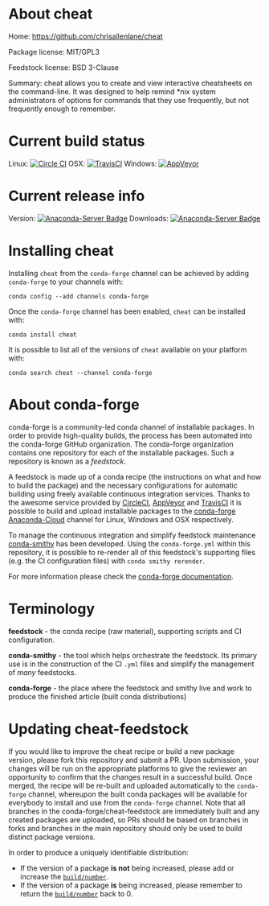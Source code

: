 About cheat
===========

Home: https://github.com/chrisallenlane/cheat

Package license: MIT/GPL3

Feedstock license: BSD 3-Clause

Summary: cheat allows you to create and view interactive cheatsheets on the command-line. It was designed to help remind *nix system administrators of options for commands that they use frequently, but not frequently enough to remember.



Current build status
====================

Linux: [![Circle CI](https://circleci.com/gh/conda-forge/cheat-feedstock.svg?style=shield)](https://circleci.com/gh/conda-forge/cheat-feedstock)
OSX: [![TravisCI](https://travis-ci.org/conda-forge/cheat-feedstock.svg?branch=master)](https://travis-ci.org/conda-forge/cheat-feedstock)
Windows: [![AppVeyor](https://ci.appveyor.com/api/projects/status/github/conda-forge/cheat-feedstock?svg=True)](https://ci.appveyor.com/project/conda-forge/cheat-feedstock/branch/master)

Current release info
====================
Version: [![Anaconda-Server Badge](https://anaconda.org/conda-forge/cheat/badges/version.svg)](https://anaconda.org/conda-forge/cheat)
Downloads: [![Anaconda-Server Badge](https://anaconda.org/conda-forge/cheat/badges/downloads.svg)](https://anaconda.org/conda-forge/cheat)

Installing cheat
================

Installing `cheat` from the `conda-forge` channel can be achieved by adding `conda-forge` to your channels with:

```
conda config --add channels conda-forge
```

Once the `conda-forge` channel has been enabled, `cheat` can be installed with:

```
conda install cheat
```

It is possible to list all of the versions of `cheat` available on your platform with:

```
conda search cheat --channel conda-forge
```


About conda-forge
=================

conda-forge is a community-led conda channel of installable packages.
In order to provide high-quality builds, the process has been automated into the
conda-forge GitHub organization. The conda-forge organization contains one repository
for each of the installable packages. Such a repository is known as a *feedstock*.

A feedstock is made up of a conda recipe (the instructions on what and how to build
the package) and the necessary configurations for automatic building using freely
available continuous integration services. Thanks to the awesome service provided by
[CircleCI](https://circleci.com/), [AppVeyor](http://www.appveyor.com/)
and [TravisCI](https://travis-ci.org/) it is possible to build and upload installable
packages to the [conda-forge](https://anaconda.org/conda-forge)
[Anaconda-Cloud](http://docs.anaconda.org/) channel for Linux, Windows and OSX respectively.

To manage the continuous integration and simplify feedstock maintenance
[conda-smithy](http://github.com/conda-forge/conda-smithy) has been developed.
Using the ``conda-forge.yml`` within this repository, it is possible to re-render all of
this feedstock's supporting files (e.g. the CI configuration files) with ``conda smithy rerender``.

For more information please check the [conda-forge documentation](https://conda-forge.org/docs/).

Terminology
===========

**feedstock** - the conda recipe (raw material), supporting scripts and CI configuration.

**conda-smithy** - the tool which helps orchestrate the feedstock.
                   Its primary use is in the construction of the CI ``.yml`` files
                   and simplify the management of *many* feedstocks.

**conda-forge** - the place where the feedstock and smithy live and work to
                  produce the finished article (built conda distributions)


Updating cheat-feedstock
========================

If you would like to improve the cheat recipe or build a new
package version, please fork this repository and submit a PR. Upon submission,
your changes will be run on the appropriate platforms to give the reviewer an
opportunity to confirm that the changes result in a successful build. Once
merged, the recipe will be re-built and uploaded automatically to the
`conda-forge` channel, whereupon the built conda packages will be available for
everybody to install and use from the `conda-forge` channel.
Note that all branches in the conda-forge/cheat-feedstock are
immediately built and any created packages are uploaded, so PRs should be based
on branches in forks and branches in the main repository should only be used to
build distinct package versions.

In order to produce a uniquely identifiable distribution:
 * If the version of a package **is not** being increased, please add or increase
   the [``build/number``](http://conda.pydata.org/docs/building/meta-yaml.html#build-number-and-string).
 * If the version of a package **is** being increased, please remember to return
   the [``build/number``](http://conda.pydata.org/docs/building/meta-yaml.html#build-number-and-string)
   back to 0.